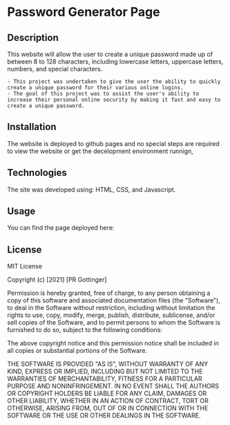 # Password Generator Page

## Description

This website will allow the user to create a unique password made up of between 8 to 128 characters, including lowercase letters, uppercase letters, numbers, and special characters.

    - This project was undertaken to give the user the ability to quickly create a unique password for their various online logins. 
    - The goal of this project was to assist the user's ability to increase their personal online security by making it fast and easy to create a unique password. 
    
## Installation

The website is deployed to github pages and no special steps are required to view the website or get the decelopment environment runnign, 

## Technologies 
The site was developed using: HTML, CSS, and Javascript. 


## Usage

You can find the page deployed here: 


## License

MIT License

Copyright (c) [2021] [PR Gottinger]

Permission is hereby granted, free of charge, to any person obtaining a copy
of this software and associated documentation files (the "Software"), to deal
in the Software without restriction, including without limitation the rights
to use, copy, modify, merge, publish, distribute, sublicense, and/or sell
copies of the Software, and to permit persons to whom the Software is
furnished to do so, subject to the following conditions:

The above copyright notice and this permission notice shall be included in all
copies or substantial portions of the Software.

THE SOFTWARE IS PROVIDED "AS IS", WITHOUT WARRANTY OF ANY KIND, EXPRESS OR
IMPLIED, INCLUDING BUT NOT LIMITED TO THE WARRANTIES OF MERCHANTABILITY,
FITNESS FOR A PARTICULAR PURPOSE AND NONINFRINGEMENT. IN NO EVENT SHALL THE
AUTHORS OR COPYRIGHT HOLDERS BE LIABLE FOR ANY CLAIM, DAMAGES OR OTHER
LIABILITY, WHETHER IN AN ACTION OF CONTRACT, TORT OR OTHERWISE, ARISING FROM,
OUT OF OR IN CONNECTION WITH THE SOFTWARE OR THE USE OR OTHER DEALINGS IN THE
SOFTWARE.




